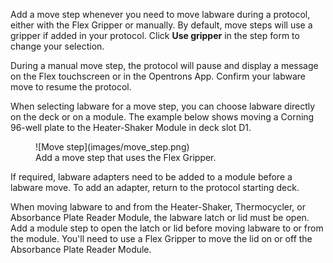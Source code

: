 Add a move step whenever you need to move labware during a protocol, either with the Flex Gripper or manually. By default, move steps will use a gripper if added in your protocol. Click **Use gripper** in the step form to change your selection. 

During a manual move step, the protocol will pause and display a message on the Flex touchscreen or in the Opentrons App. Confirm your labware move to resume the protocol. 

When selecting labware for a move step, you can choose labware directly on the deck or on a module. The example below shows moving a Corning 96-well plate to the Heater-Shaker Module in deck slot D1. 

<figure class="screenshot" markdown>
  ![Move step](images/move_step.png)
  <figcaption>Add a move step that uses the Flex Gripper.</figcaption>
</figure>

If required, labware adapters need to be added to a module before a labware move. To add an adapter, return to the protocol starting deck. 

When moving labware to and from the Heater-Shaker, Thermocycler, or Absorbance Plate Reader Module, the labware latch or lid must be open. Add a module step to open the latch or lid before moving labware to or from the module. You'll need to use a Flex Gripper to move the lid on or off the Absorbance Plate Reader Module. 
